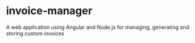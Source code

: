 # invoice-manager
A web application using Angular and Node.js for managing, generating and storing custom invoices
